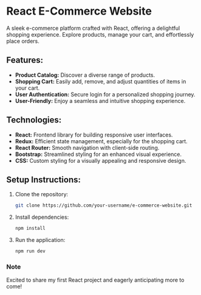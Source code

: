 # React E-Commerce Website

A sleek e-commerce platform crafted with React, offering a delightful shopping experience. Explore products, manage your cart, and effortlessly place orders.

## Features:

- **Product Catalog:** Discover a diverse range of products.
- **Shopping Cart:** Easily add, remove, and adjust quantities of items in your cart.
- **User Authentication:** Secure login for a personalized shopping journey.
- **User-Friendly:** Enjoy a seamless and intuitive shopping experience.

## Technologies:

- **React:** Frontend library for building responsive user interfaces.
- **Redux:** Efficient state management, especially for the shopping cart.
- **React Router:** Smooth navigation with client-side routing.
- **Bootstrap:** Streamlined styling for an enhanced visual experience.
- **CSS:** Custom styling for a visually appealing and responsive design.

## Setup Instructions:

1. Clone the repository:

   ```bash
   git clone https://github.com/your-username/e-commerce-website.git
   ```

2. Install dependencies:

   ```bash
   npm install
   ```

3. Run the application:
   ```bash
   npm run dev
   ```

### Note

Excited to share my first React project and eagerly anticipating more to come!
